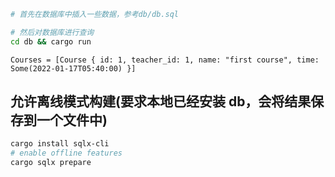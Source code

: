 ```sh
# 首先在数据库中插入一些数据，参考db/db.sql

# 然后对数据库进行查询
cd db && cargo run
```

```console
Courses = [Course { id: 1, teacher_id: 1, name: "first course", time: Some(2022-01-17T05:40:00) }]
```

## 允许离线模式构建(要求本地已经安装 db，会将结果保存到一个文件中)

```sh
cargo install sqlx-cli
# enable offline features
cargo sqlx prepare
```
